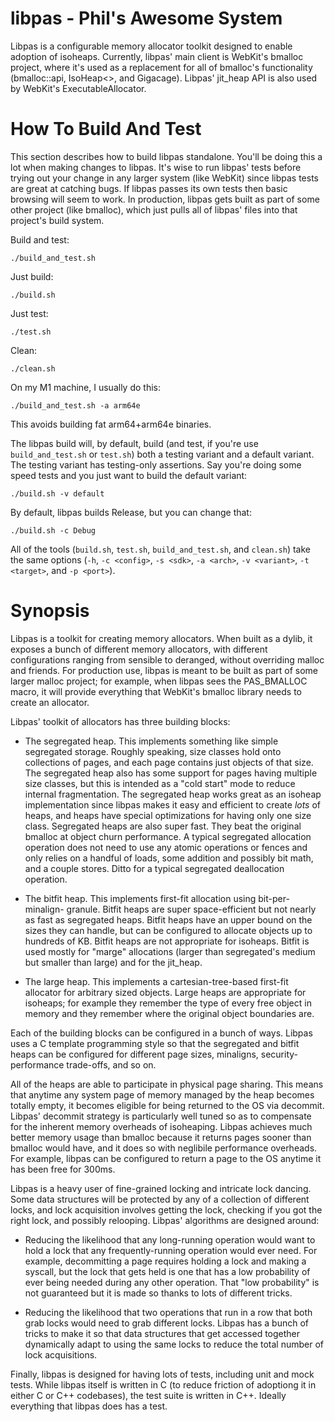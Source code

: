 # libpas - Phil's Awesome System

Libpas is a configurable memory allocator toolkit designed to enable adoption
of isoheaps. Currently, libpas' main client is WebKit's bmalloc project, where
it's used as a replacement for all of bmalloc's functionality (bmalloc::api,
IsoHeap<>, and Gigacage). Libpas' jit_heap API is also used by WebKit's
ExecutableAllocator.


# How To Build And Test

This section describes how to build libpas standalone. You'll be doing this a
lot when making changes to libpas. It's wise to run libpas' tests before
trying out your change in any larger system (like WebKit) since libpas tests
are great at catching bugs. If libpas passes its own tests then basic browsing
will seem to work. In production, libpas gets built as part of some other
project (like bmalloc), which just pulls all of libpas' files into that
project's build system.

Build and test:

    ./build_and_test.sh

Just build:

    ./build.sh

Just test:

    ./test.sh

Clean:

    ./clean.sh

On my M1 machine, I usually do this:

    ./build_and_test.sh -a arm64e

This avoids building fat arm64+arm64e binaries.

The libpas build will, by default, build (and test, if you're use
`build_and_test.sh` or `test.sh`) both a testing variant and a default variant.
The testing variant has testing-only assertions. Say you're doing some
speed tests and you just want to build the default variant:

    ./build.sh -v default

By default, libpas builds Release, but you can change that:

    ./build.sh -c Debug

All of the tools (`build.sh`, `test.sh`, `build_and_test.sh`, and `clean.sh`)
take the same options (`-h`, `-c <config>`, `-s <sdk>`, `-a <arch>`,
`-v <variant>`, `-t <target>`, and `-p <port>`).


# Synopsis

Libpas is a toolkit for creating memory allocators. When built as a dylib, it
exposes a bunch of different memory allocators, with different configurations
ranging from sensible to deranged, without overriding malloc and friends. For
production use, libpas is meant to be built as part of some larger malloc
project; for example, when libpas sees the PAS_BMALLOC macro, it will provide
everything that WebKit's bmalloc library needs to create an allocator.

Libpas' toolkit of allocators has three building blocks:

- The segregated heap. This implements something like simple segregated
  storage. Roughly speaking, size classes hold onto collections of pages, and
  each page contains just objects of that size. The segregated heap also has
  some support for pages having multiple size classes, but this is intended as
  a "cold start" mode to reduce internal fragmentation. The segregated heap
  works great as an isoheap implementation since libpas makes it easy and
  efficient to create _lots_ of heaps, and heaps have special optimizations for
  having only one size class. Segregated heaps are also super fast. They beat
  the original bmalloc at object churn performance. A typical segregated
  allocation operation does not need to use any atomic operations or fences
  and only relies on a handful of loads, some addition and possibly bit math,
  and a couple stores. Ditto for a typical segregated deallocation operation.

- The bitfit heap. This implements first-fit allocation using bit-per-minalign-
  granule. Bitfit heaps are super space-efficient but not nearly as fast as
  segregated heaps. Bitfit heaps have an upper bound on the sizes they can
  handle, but can be configured to allocate objects up to hundreds of KB.
  Bitfit heaps are not appropriate for isoheaps. Bitfit is used mostly for
  "marge" allocations (larger than segregated's medium but smaller than large)
  and for the jit_heap.

- The large heap. This implements a cartesian-tree-based first-fit allocator
  for arbitrary sized objects. Large heaps are appropriate for isoheaps; for
  example they remember the type of every free object in memory and they
  remember where the original object boundaries are.

Each of the building blocks can be configured in a bunch of ways. Libpas uses
a C template programming style so that the segregated and bitfit heaps can be
configured for different page sizes, minaligns, security-performance
trade-offs, and so on.

All of the heaps are able to participate in physical page sharing. This means
that anytime any system page of memory managed by the heap becomes totally
empty, it becomes eligible for being returned to the OS via decommit. Libpas'
decommit strategy is particularly well tuned so as to compensate for the
inherent memory overheads of isoheaping. Libpas achieves much better memory
usage than bmalloc because it returns pages sooner than bmalloc would have, and
it does so with neglibile performance overheads. For example, libpas can be
configured to return a page to the OS anytime it has been free for 300ms.

Libpas is a heavy user of fine-grained locking and intricate lock dancing. Some
data structures will be protected by any of a collection of different locks,
and lock acquisition involves getting the lock, checking if you got the right
lock, and possibly relooping. Libpas' algorithms are designed around:

- Reducing the likelihood that any long-running operation would want to hold a
  lock that any frequently-running operation would ever need. For example,
  decommitting a page requires holding a lock and making a syscall, but the
  lock that gets held is one that has a low probability of ever being needed
  during any other operation. That "low probability" is not guaranteed but it
  is made so thanks to lots of different tricks.

- Reducing the likelihood that two operations that run in a row that both grab
  locks would need to grab different locks. Libpas has a bunch of tricks to
  make it so that data structures that get accessed together dynamically adapt
  to using the same locks to reduce the total number of lock acquisitions.

Finally, libpas is designed for having lots of tests, including unit and mock
tests. While libpas itself is written in C (to reduce friction of adoptiong it
in either C or C++ codebases), the test suite is written in C++. Ideally
everything that libpas does has a test.

